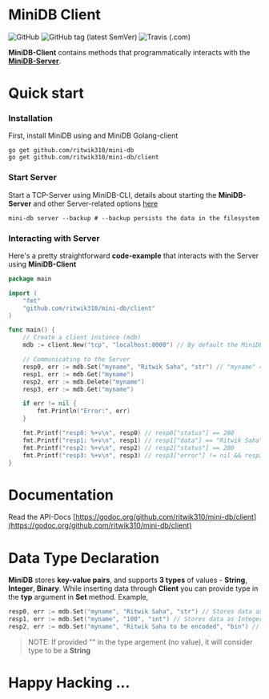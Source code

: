 # MiniDB Client

![GitHub](https://img.shields.io/github/license/ritwik310/mini-db.svg)
![GitHub tag (latest SemVer)](https://img.shields.io/github/tag/ritwik310/mini-db.svg)
![Travis (.com)](https://img.shields.io/travis/com/ritwik310/mini-db.svg)

**MiniDB-Client** contains methods that programmatically interacts with the [**MiniDB-Server**](https://github.com/ritwik310/mini-db/#mini-db).

# Quick start

### Installation

First, install MiniDB using and MiniDB Golang-client

```shell
go get github.com/ritwik310/mini-db
go get github.com/ritwik310/mini-db/client
```

### Start Server

Start a TCP-Server using MiniDB-CLI, details about starting the **MiniDB-Server** and other Server-related options [here](https://github.com/ritwik310/mini-db#minidb-server)

```shell
mini-db server --backup # --backup persists the data in the filesystem
```

### Interacting with Server

Here's a pretty straightforward **code-example** that interacts with the Server using **MiniDB-Client**

```go
package main

import (
    "fmt"
    "github.com/ritwik310/mini-db/client"
)

func main() {
    // Create a client instance (mdb)
    mdb := client.New("tcp", "localhost:8000") // By default the MiniDB-Server listens on Port-8000

    // Communicating to the Server
    resp0, err := mdb.Set("myname", "Ritwik Saha", "str") // "myname" => key, "Ritwik Saha" => value, "str" => data-type
    resp1, err := mdb.Get("myname")
    resp2, err := mdb.Delete("myname")
    resp3, err := mdb.Get("myname")

    if err != nil {
        fmt.Println("Error:", err)
    }

    fmt.Printf("resp0: %+v\n", resp0) // resp0["status"] == 200
    fmt.Printf("resp1: %+v\n", resp1) // resp1["data"] == "Ritwik Saha"
    fmt.Printf("resp2: %+v\n", resp2) // resp2["status"] == 200
    fmt.Printf("resp3: %+v\n", resp3) // resp3["error"] != nil && resp3["status"] == 400
}

```

# Documentation

Read the API-Docs [https://godoc.org/github.com/ritwik310/mini-db/client](https://godoc.org/github.com/ritwik310/mini-db/client)

# Data Type Declaration

**MiniDB** stores **key-value pairs**, and supports **3 types** of values - **String**, **Integer**, **Binary**. While inserting data through **Client** you can provide type in the **typ** argument in **Set** method. Example,

```go
resp0, err := mdb.Set("myname", "Ritwik Saha", "str") // Stores data as a String
resp1, err := mdb.Set("myname", "100", "int") // Stores data as Integer
resp2, err := mdb.Set("myname", "Ritwik Saha to be encoded", "bin") // Encodes the provided string value into binary
```

> NOTE: If provided "" in the type argement (no value), it will consider type to be a **String**

# Happy Hacking ...